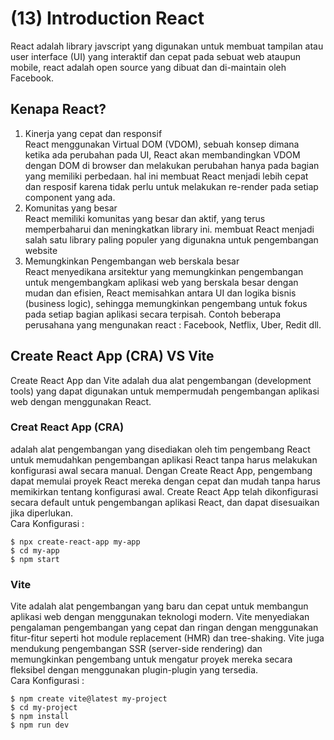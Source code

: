 # (13) Introduction React #
React adalah library javscript yang digunakan untuk membuat tampilan atau user interface (UI) yang interaktif dan cepat pada sebuat web ataupun mobile, react adalah open source yang dibuat dan di-maintain oleh Facebook.
## Kenapa React? ##
1. Kinerja yang cepat dan responsif <br>
React menggunakan Virtual DOM (VDOM), sebuah konsep dimana ketika ada perubahan pada UI, React akan membandingkan VDOM dengan DOM di browser dan melakukan perubahan hanya pada bagian yang memiliki perbedaan. hal ini membuat React menjadi lebih cepat dan resposif karena tidak perlu untuk melakukan re-render pada setiap component yang ada.
2. Komunitas yang besar <br>
React memiliki komunitas yang besar dan aktif, yang terus memperbaharui dan meningkatkan library ini. membuat React menjadi salah satu library paling populer yang digunakna untuk pengembangan website
3. Memungkinkan Pengembangan web berskala besar <br>
 React menyedikana arsitektur yang memungkinkan pengembangan untuk mengembangkam aplikasi web yang berskala besar dengan mudan dan efisien, React memisahkan antara UI dan logika bisnis (business logic), sehingga memungkinkan pengembang untuk fokus pada setiap bagian aplikasi secara terpisah. Contoh beberapa perusahana yang mengunakan react : Facebook, Netflix, Uber, Redit dll.
 
 ## Create React App (CRA) VS Vite ##
 Create React App dan Vite adalah dua alat pengembangan (development tools) yang dapat digunakan untuk mempermudah pengembangan aplikasi web dengan menggunakan React. <br>
 ### Creat React App (CRA) ###
 adalah alat pengembangan yang disediakan oleh tim pengembang React untuk memudahkan pengembangan aplikasi React tanpa harus melakukan konfigurasi awal secara manual. Dengan Create React App, pengembang dapat memulai proyek React mereka dengan cepat dan mudah tanpa harus memikirkan tentang konfigurasi awal. Create React App telah dikonfigurasi secara default untuk pengembangan aplikasi React, dan dapat disesuaikan jika diperlukan. <br>
 Cara Konfigurasi :
```
$ npx create-react-app my-app
$ cd my-app
$ npm start
```
### Vite ###
Vite adalah alat pengembangan yang baru dan cepat untuk membangun aplikasi web dengan menggunakan teknologi modern. Vite menyediakan pengalaman pengembangan yang cepat dan ringan dengan menggunakan fitur-fitur seperti hot module replacement (HMR) dan tree-shaking. Vite juga mendukung pengembangan SSR (server-side rendering) dan memungkinkan pengembang untuk mengatur proyek mereka secara fleksibel dengan menggunakan plugin-plugin yang tersedia. <br>
Cara Konfigurasi :
```
$ npm create vite@latest my-project
$ cd my-project
$ npm install
$ npm run dev
```

